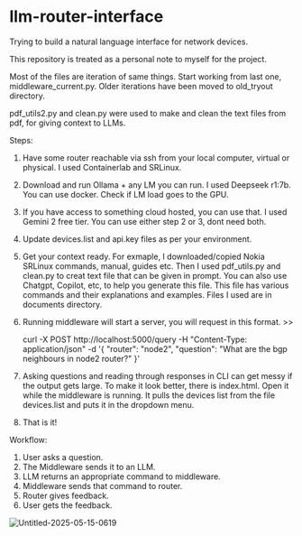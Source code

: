 # llm-router-interface
Trying to build a natural language interface for network devices.

This repository is treated as a personal note to myself for the project.

Most of the files are iteration of same things. Start working from last one, middleware_current.py. Older iterations have been moved to old_tryout directory.

pdf_utils2.py and clean.py were used to make and clean the text files from pdf, for giving context to LLMs.


Steps:

1. Have some router reachable via ssh from your local computer, virtual or physical. I used Containerlab and SRLinux.
2. Download and run Ollama + any LM you can run. I used Deepseek r1:7b. You can use docker. Check if LM load goes to the GPU.
3. If you have access to something cloud hosted, you can use that. I used Gemini 2 free tier. You can use either step 2 or 3, dont need both.
4. Update devices.list and api.key files as per your environment.
5. Get your context ready. For exmaple, I downloaded/copied Nokia SRLinux commands, manual, guides etc. Then I used pdf_utils.py and clean.py to creat text file that can be given in prompt. You can also use Chatgpt, Copilot, etc, to help you generate this file. This file has various commands and their explanations and examples. Files I used are in documents directory.
6. Running middleware will start a server, you will request in this format. >> 

   curl -X POST http://localhost:5000/query -H "Content-Type: application/json" -d '{
  "router": "node2",
  "question": "What are the bgp neighbours in node2 router?"
}'

7. Asking questions and reading through responses in CLI can get messy if the output gets large. To make it look better, there is index.html. Open it while the middleware is running. It pulls the devices list from the file devices.list and puts it in the dropdown menu. 
8. That is it!


Workflow:

1. User asks a question.
2. The Middleware sends it to an LLM.
3. LLM returns an appropriate command to
middleware.
4. Middleware sends that command to
router.
5. Router gives feedback.
6. User gets the feedback.

![Untitled-2025-05-15-0619](https://github.com/user-attachments/assets/6246b040-740c-46fd-bc2b-ec83a38f1179)

